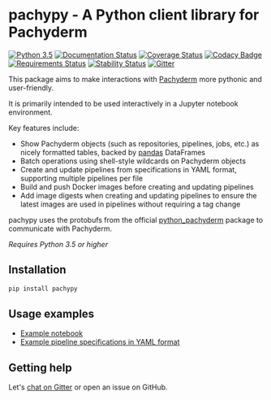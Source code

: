 # pachypy - A Python client library for Pachyderm

[![Python 3.5](https://img.shields.io/badge/python-3.5+-blue.svg)](#)
[![Documentation Status](https://readthedocs.org/projects/pachypy/badge/?version=latest)](https://pachypy.readthedocs.io/en/latest/?badge=latest)
[![Coverage Status](https://img.shields.io/codecov/c/github/itssimon/pachypy.svg)](https://codecov.io/gh/itssimon/pachypy)
[![Codacy Badge](https://img.shields.io/codacy/grade/889241976fca40a18591be7db43698fe.svg)](https://app.codacy.com/app/itssimon/pachypy)
[![Requirements Status](https://requires.io/github/itssimon/pachypy/requirements.svg?branch=master)](https://requires.io/github/itssimon/pachypy/requirements/?branch=master)
[![Stability Status](https://img.shields.io/badge/stability-alpha-yellow.svg)](#)
[![Gitter](https://badges.gitter.im/pachypy/community.svg)](https://gitter.im/pachypy/community)

This package aims to make interactions with [Pachyderm](https://github.com/pachyderm/pachyderm) more pythonic and user-friendly.

It is primarily intended to be used interactively in a Jupyter notebook environment.

Key features include:

- Show Pachyderm objects (such as repositories, pipelines, jobs, etc.) as nicely formatted tables, backed by [pandas](https://github.com/pandas-dev/pandas) DataFrames
- Batch operations using shell-style wildcards on Pachyderm objects
- Create and update pipelines from specifications in YAML format, supporting multiple pipelines per file
- Build and push Docker images before creating and updating pipelines
- Add image digests when creating and updating pipelines to ensure the latest images are used in pipelines without requiring a tag change

pachypy uses the protobufs from the official [python_pachyderm](https://github.com/pachyderm/python-pachyderm) package to communicate with Pachyderm.

*Requires Python 3.5 or higher*

## Installation

```bash
pip install pachypy
```

## Usage examples

- [Example notebook](https://github.com/itssimon/pachypy/blob/master/examples/usage.ipynb)
- [Example pipeline specifications in YAML format](https://github.com/itssimon/pachypy/blob/master/examples/pipelines.yaml)

## Getting help

Let's [chat on Gitter](https://gitter.im/pachypy/community) or open an issue on GitHub.